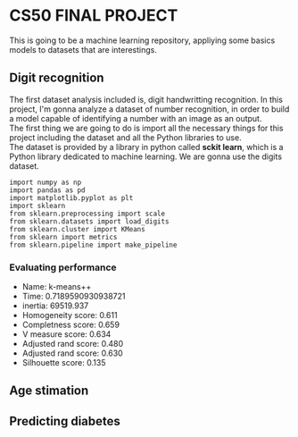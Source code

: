 # CS50 FINAL PROJECT 

This is going to be a machine learning repository, appliying some basics models to datasets that are interestings.

## Digit recognition

The first dataset analysis included is, digit handwritting recognition. 
In this project, I'm gonna analyze a dataset of number recognition, in order to build a model capable of identifying a number with an image as an output. <br>
The first thing we are going to do is import all the necessary things for this project including the dataset and all the Python libraries to use.
<br>
The dataset is provided by a library in python called **sckit learn**, which is a Python library dedicated to machine learning. We are gonna use the digits dataset. 

```
import numpy as np
import pandas as pd
import matplotlib.pyplot as plt
import sklearn
from sklearn.preprocessing import scale
from sklearn.datasets import load_digits
from sklearn.cluster import KMeans
from sklearn import metrics
from sklearn.pipeline import make_pipeline
```
### Evaluating performance 

<ul>
    <li> Name: k-means++ <br> 
    <li>Time: 0.7189590930938721 <br>
    <li>inertia: 69519.937 <br>
    <li>Homogeneity score: 0.611 <br>
    <li>Completness score: 0.659 <br>
    <li>V measure score: 0.634 <br>
    <li>Adjusted rand score: 0.480 <br>
    <li>Adjusted rand score: 0.630 <br>
    <li>Silhouette score: 0.135 <br>
</ul>

## Age stimation

## Predicting diabetes
